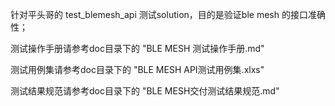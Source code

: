 针对平头哥的 test_blemesh_api 测试solution，目的是验证ble mesh 的接口准确性；

测试操作手册请参考doc目录下的  "BLE MESH 测试操作手册.md"

测试用例集请参考doc目录下的 "BLE MESH API测试用例集.xlxs"

测试结果规范请参考doc目录下的 "BLE MESH交付测试结果规范.md"